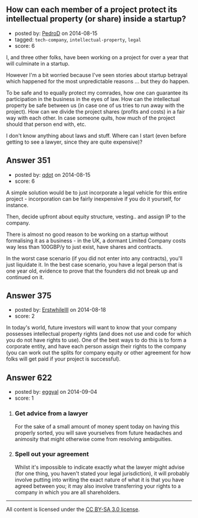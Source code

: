 ## How can each member of a project protect its intellectual property (or share) inside a startup?

- posted by: [PedroD](https://stackexchange.com/users/2542161/pedrod) on 2014-08-15
- tagged: `tech-company`, `intellectual-property`, `legal`
- score: 6

<p>I, and three other folks, have been working on a project for over a year that will culminate in a startup.</p>

<p>However I'm a bit worried because I've seen stories about startup betrayal which happened for the most unpredictable reasons ... but they do happen.</p>

<p>To be safe and to equally protect my comrades, how one can guarantee its participation in the business in the eyes of law. How can the intellectual property be safe between us (in case one of us tries to run away with the project). How can we divide the project shares (profits and costs) in a fair way with each other. In case someone quits, how much of the project should that person end with, etc.</p>

<p>I don't know anything about laws and stuff. Where can I start (even before getting to see a lawyer, since they are quite expensive)?</p>



## Answer 351

- posted by: [qdot](https://stackexchange.com/users/176688/qdot) on 2014-08-15
- score: 6

<p>A simple solution would be to just incorporate a legal vehicle for this entire project - incorporation can be fairly inexpensive if you do it yourself, for instance. </p>

<p>Then, decide upfront about equity structure, vesting.. and assign IP to the company. </p>

<p>There is almost no good reason to be working on a startup without formalising it as a business - in the UK, a dormant Limited Company costs way less than 100GBP/y to just exist, have shares and contracts. </p>

<p>In the worst case scenario (if you did not enter into any contracts), you'll just liquidate it. In the best case scenario, you have a legal person that is one year old, evidence to prove that the founders did not break up and continued on it. </p>



## Answer 375

- posted by: [ErstwhileIII](https://stackexchange.com/users/2320529/erstwhileiii) on 2014-08-18
- score: 2

<p>In today's world, future investors will want to know that your company possesses intellectual property rights (and does not use and code for which you do not have rights to use).  One of the best ways to do this is to form a corporate entity, and have each person assign their rights to the company (you can work out the splits for company equity or other agreement for how folks will get paid if your project is successful).</p>



## Answer 622

- posted by: [eggyal](https://stackexchange.com/users/310184/eggyal) on 2014-09-04
- score: 1

<ol>
<li><h3>Get advice from a lawyer</h3>

<p>For the sake of a small amount of money spent today on having this properly sorted, you will save yourselves from future headaches and animosity that might otherwise come from resolving ambiguities.</p></li>
<li><h3>Spell out your agreement</h3>

<p>Whilst it's impossible to indicate exactly what the lawyer might advise (for one thing, you haven't stated your legal jurisdiction), it will probably involve putting into writing the exact nature of what it is that you have agreed between you; it may also involve transferring your rights to a company in which you are all shareholders.</p></li>
</ol>




---

All content is licensed under the [CC BY-SA 3.0 license](https://creativecommons.org/licenses/by-sa/3.0/).
